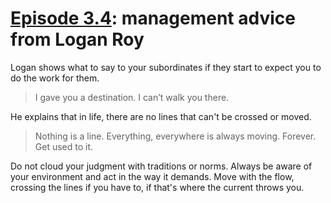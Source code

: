 # [Episode 3.4](https://www.tvfanatic.com/the-best-tv-shows-to-watch-when-youre-feeling-petty/): management advice from Logan Roy

Logan shows what to say to your subordinates if they start to expect you to do the work for them.

> I gave you a destination. I can’t walk you there.

He explains that in life, there are no lines that can't be crossed or moved.

> Nothing is a line. Everything, everywhere is always moving. Forever. Get used to it.

Do not cloud your judgment with traditions or norms. Always be aware of your environment and act in the way it demands. Move with the flow, crossing the lines if you have to, if that's where the current throws you.
